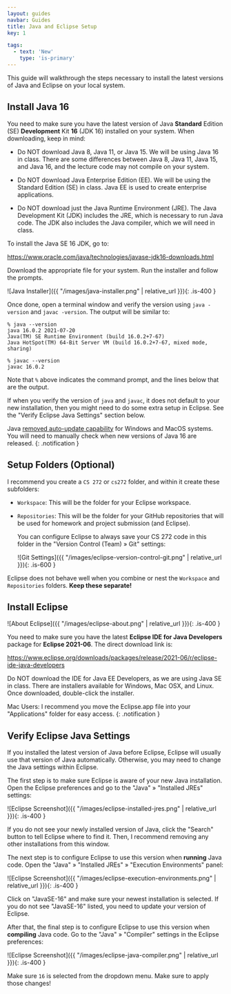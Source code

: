 ```yaml
---
layout: guides
navbar: Guides
title: Java and Eclipse Setup
key: 1

tags:
  - text: 'New'
    type: 'is-primary'
---
```


This guide will walkthrough the steps necessary to install the latest versions of Java and Eclipse on your local system.

## Install Java 16

You need to make sure you have the latest version of Java **Standard** Edition (SE) **Development** Kit **16** (JDK 16) installed on your system. When downloading, keep in mind:

  - Do NOT download Java 8, Java 11, or Java 15. We will be using Java 16 in class. There are some differences between Java 8, Java 11, Java 15, and Java 16, and the lecture code may not compile on your system.

  - Do NOT download Java Enterprise Edition (EE). We will be using the Standard Edition (SE) in class. Java EE is used to create enterprise applications.

  - Do NOT download just the Java Runtime Environment (JRE). The Java Development Kit (JDK) includes the JRE, which is necessary to run Java code. The JDK also includes the Java compiler, which we will need in class.

To install the Java SE 16 JDK, go to:

<https://www.oracle.com/java/technologies/javase-jdk16-downloads.html>

Download the appropriate file for your system. Run the installer and follow the prompts.

![Java Installer]({{ "/images/java-installer.png" | relative_url }}){: .is-400 }

Once done, open a terminal window and verify the version using `java -version` and `javac -version`. The output will be similar to:

```shell
% java --version
java 16.0.2 2021-07-20
Java(TM) SE Runtime Environment (build 16.0.2+7-67)
Java HotSpot(TM) 64-Bit Server VM (build 16.0.2+7-67, mixed mode, sharing)
```

```shell
% javac --version
javac 16.0.2
```

Note that `%` above indicates the command prompt, and the lines below that are the output.

If when you verify the version of `java` and `javac`, it does not default to your new installation, then you might need to do some extra setup in Eclipse. See the "Verify Eclipse Java Settings" section below.

<i class="fas fa-info-circle"></i>
Java [removed auto-update capability](https://www.oracle.com/technetwork/java/javase/11-relnote-issues-5012449.html#Important_Changes) for Windows and MacOS systems. You will need to manually check when new versions of Java 16 are released.
{: .notification }

## Setup Folders (Optional)

I recommend you create a `CS 272` or `cs272` folder, and within it create these subfolders:

  - `Workspace`: This will be the folder for your Eclipse workspace.

  - `Repositories`: This will be the folder for your GitHub repositories that will be used for homework and project submission (and Eclipse).

    You can configure Eclipse to always save your CS 272 code in this folder in the "Version Control (Team) » Git" settings:

    ![Git Settings]({{ "/images/eclipse-version-control-git.png" | relative_url }}){: .is-600 }

Eclipse does not behave well when you combine or nest the `Workspace` and `Repositories` folders. **Keep these separate!**

## Install Eclipse

![About Eclipse]({{ "/images/eclipse-about.png" | relative_url }}){: .is-400 }

You need to make sure you have the latest **Eclipse IDE for Java Developers** package for **Eclipse 2021-06**. The direct download link is:

<https://www.eclipse.org/downloads/packages/release/2021-06/r/eclipse-ide-java-developers>

Do NOT download the IDE for Java EE Developers, as we are using Java SE in class. There are installers available for Windows, Mac OSX, and Linux. Once downloaded, double-click the installer.

<i class="fas fa-info-circle"></i>
Mac Users: I recommend you move the Eclipse.app file into your "Applications" folder for easy access.
{: .notification }

## Verify Eclipse Java Settings

If you installed the latest version of Java before Eclipse, Eclipse will usually use that version of Java automatically. Otherwise, you may need to change the Java settings within Eclipse.

The first step is to make sure Eclipse is aware of your new Java installation. Open the Eclipse preferences and go to the "Java" » "Installed JREs" settings:

![Eclipse Screenshot]({{ "/images/eclipse-installed-jres.png" | relative_url }}){: .is-400 }

If you do not see your newly installed version of Java, click the "Search" button to tell Eclipse where to find it. Then, I recommend removing any other installations from this window.

The next step is to configure Eclipse to use this version when **running** Java code. Open the "Java" » "Installed JREs" » "Execution Environments" panel:

![Eclipse Screenshot]({{ "/images/eclipse-execution-environments.png" | relative_url }}){: .is-400 }

Click on "JavaSE-16" and make sure your newest installation is selected. If you do not see "JavaSE-16" listed, you need to update your version of Eclipse.

After that, the final step is to configure Eclipse to use this version when **compiling** Java code. Go to the "Java" » "Compiler" settings in the Eclipse preferences:

![Eclipse Screenshot]({{ "/images/eclipse-java-compiler.png" | relative_url }}){: .is-400 }

Make sure `16` is selected from the dropdown menu. Make sure to apply those changes!
